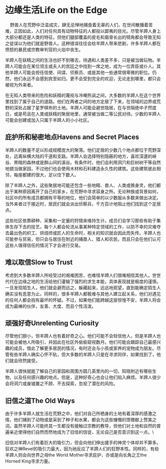 # 边缘生活Life on the Edge

   
野兽人在荒野中泛滥成灾，肆无忌惮地捕食着无辜的人们，在世间散播着苦难，正因如此，人们对任何具有动物特征的人都投以鄙夷的目光。尽管羊蹄人身上大部分都还是人类的特征，但他们腿部覆盖的皮毛和眉骨长出的犄角都会导致无知之徒误以为他们就是野兽人。这种错误往往会给羊蹄人带来悲剧，许多羊蹄人都在愤怒的暴民或宗教审判官的火焰中丧生。

羊蹄人在妖精之间的生活也好不到哪去，待遇和人类差不多，只是被当做玩物。羊蹄人可能会在某位领主或夫人的宫廷之中找到一席之地，成为一位弄臣或仆人。其他羊蹄人可能会担任信使、间谍、侦察员、或是其他一些通常很卑微的职位。仍然，他们永远不会感到宾至如归，更不会受到完全的欢迎，无论走到哪里，都只会被视为外来者。

在无知人类带来的危险和妖精的蔑视与冷嘲热讽之间，大多数的羊蹄人在这个世界里找到了属于自己的道路。他们在两者之间的地方定居了下来，在领域的边界或荒野的深处占据了星罗棋布的土地。羊蹄人可能会避世隐居，在与世隔绝中孑然度日，或是苟且在人类或妖精的聚居地里，通常被当做二等公民对待。少数的羊蹄人可能会创建或加入只属于羊蹄人的小小社区。

## 庇护所和秘密地点Havens and Secret Places

羊蹄人的数量不足以形成规模庞大的聚落。他们定居的少数几个地点都位于荒野深处，远离纵横大陆的干道和支路。羊蹄人会选择特别隐蔽的地方，喜欢深邃的峡谷、黑暗的森林或是群山间的溪谷。有条件时，他们会利用洞穴和巨树树干等自然地貌当做家园，不过他们也会使用木材和石料建造永久性的建筑。这些建筑彼此相邻，每座都建的很大，足以住下数人。

除了羊蹄人之外，这些聚居地可能还包含一些地精、兽人、人类或换身灵，他们都出于某种原因离开了自己的家乡，在荒野中寻求容身之所。无论种族或背景如何，社区中的所有成员都拥有平等的地位，他们会简单的以少数服从多数来做出决定。当外来者过于接近时，居民们就会派出侦察兵，千方百计地阻止他们找到这个定居点。

这些社区依靠耕种、采集和一定量的狩猎来维持生计。成员们会学习那些有助于集体生存下去的技艺，每个人都会轮流从事某种特定领域的工作，以防不幸的灾难夺去最出色的织工、烘焙师或匠人的生命时，相关的知识就会因此而失传。羊蹄人也可能参与贸易，但只会与居住在附近的捕兽人、猎人和农民，而且只会在他们认可这些人值得信任的情况下才会进行交易。

## 难以取信Slow to Trust

考虑到大多数羊蹄人所经受过的艰难困苦，也难怪羊蹄人们很难相信其他人。世世代代在边缘之地的生活给他们灌输了强烈的求生本能，具体表现就是极度的谨慎。一旦发现陌生人，他们就会避而远之，躲藏起来，远远地观望，直到能确定陌生人确实没有恶意为止。同样的，很多羊蹄人都极难与其他人建立起关系，他们对遇见的任何人都会抱有最坏的怀疑。不过，如果他们能跨越这层惊惶不安，羊蹄人将会成为最棒的伙伴，友善、大度、而且个性活泼。

## 顽强好奇Unrelenting Curiosity

尽管他们胆小，但羊蹄人也有着好奇之心。他们可能不会轻信他人，但是羊蹄人也可能会被他人所吸引，并因此在社区外偷偷窥视数月。他们可能会跟踪自己最感兴趣的成员，借此了解更多居民的情况，有时还会与小孩或家养的宠物成为朋友。尽管有些羊蹄人确实心怀不轨，但大多数的羊蹄人只是在寻求同伴，如果找到了，他们就会欣然接受。

羊蹄人很快就能了解自己的家园和周围方圆几英里内的一切，知晓附近有哪些生物，以及任何感兴趣的地点。但是，这种好奇心也会让他们陷入麻烦。羊蹄人很少会将洞穴或废墟置之不顾、不去探索，忽视了潜在的风险。

## 旧信之道The Old Ways 

由于许多羊蹄人就生活在荒野之中，他们对自己所栖身的土地有着深厚的感激之情，他们捕到了动物或是采到了种子和水果，都会为这些慷慨的馈赠献上赞美之词。虽然羊蹄人可能终其一生都没有接触过宗教的教导，但他们对土地和自然的普遍亲近使得他们自然而然地成为了旧信的信徒，无论自己是否意识到这一点。\

旧信对羊蹄人们有着巨大的吸引力，但会向他们伸出援手的神灵个体却并不算多。狂欢之神Revel的吸引力最大，因为祂反应了羊蹄人们的狂野本性。同样的，有些羊蹄人则会向世界之母the
World Mother寻求庇护，亦或是向长角之王the Horned King寻求力量。
